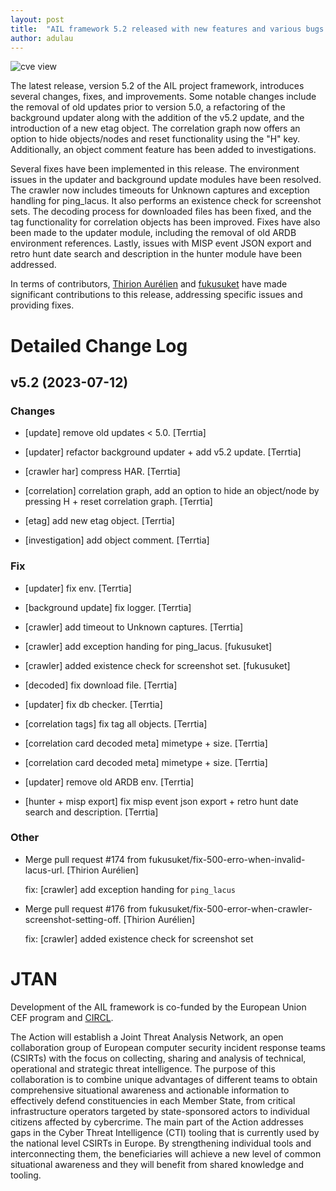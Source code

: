 ```yaml
---
layout: post
title:  "AIL framework 5.2 released with new features and various bugs fixed"
author: adulau
---
```


![cve view](https://www.ail-project.org/assets/img/ail-cve.png)

The latest release, version 5.2 of the AIL project framework, introduces several changes, fixes, and improvements. Some notable changes include the removal of old updates prior to version 5.0, a refactoring of the background updater along with the addition of the v5.2 update, and the introduction of a new etag object. The correlation graph now offers an option to hide objects/nodes and reset functionality using the "H" key. Additionally, an object comment feature has been added to investigations.

Several fixes have been implemented in this release. The environment issues in the updater and background update modules have been resolved. The crawler now includes timeouts for Unknown captures and exception handling for ping_lacus. It also performs an existence check for screenshot sets. The decoding process for downloaded files has been fixed, and the tag functionality for correlation objects has been improved. Fixes have also been made to the updater module, including the removal of old ARDB environment references. Lastly, issues with MISP event JSON export and retro hunt date search and description in the hunter module have been addressed.

In terms of contributors, [Thirion Aurélien](https://github.com/terrtia) and [fukusuket](https://github.com/fukusuket) have made significant contributions to this release, addressing specific issues and providing fixes.

# Detailed Change Log

## v5.2 (2023-07-12)

### Changes

* [update] remove old updates < 5.0. [Terrtia]

* [updater] refactor background updater + add v5.2 update. [Terrtia]

* [crawler har] compress HAR. [Terrtia]

* [correlation] correlation graph, add an option to hide an object/node by pressing H + reset correlation graph. [Terrtia]

* [etag] add new etag object. [Terrtia]

* [investigation] add object comment. [Terrtia]

### Fix

* [updater] fix env. [Terrtia]

* [background update] fix logger. [Terrtia]

* [crawler] add timeout to Unknown captures. [Terrtia]

* [crawler] add exception handing for ping_lacus. [fukusuket]

* [crawler] added existence check for screenshot set. [fukusuket]

* [decoded] fix download file. [Terrtia]

* [updater] fix db checker. [Terrtia]

* [correlation tags] fix tag all objects. [Terrtia]

* [correlation card decoded meta] mimetype + size. [Terrtia]

* [correlation card decoded meta] mimetype + size. [Terrtia]

* [updater] remove old ARDB env. [Terrtia]

* [hunter + misp export] fix misp event json export + retro hunt date search and description. [Terrtia]

### Other

* Merge pull request #174 from fukusuket/fix-500-erro-when-invalid-lacus-url. [Thirion Aurélien]

  fix: [crawler] add exception handing for `ping_lacus`

* Merge pull request #176 from fukusuket/fix-500-error-when-crawler-screenshot-setting-off. [Thirion Aurélien]

  fix: [crawler] added existence check for screenshot set

# JTAN

Development of the AIL framework is co-funded by the European Union CEF program and [CIRCL](https://www.circl.lu/).

The Action will establish a Joint Threat Analysis Network, an open collaboration group of European computer security incident response teams (CSIRTs) with the focus on collecting, sharing and analysis of technical, operational and strategic threat intelligence. The purpose of this collaboration is to combine unique advantages of different teams to obtain comprehensive situational awareness and actionable information to effectively defend constituencies in each Member State, from critical infrastructure operators targeted by state-sponsored actors to individual citizens affected by cybercrime. The main part of the Action addresses gaps in the Cyber Threat Intelligence (CTI) tooling that is currently used by the national level CSIRTs in Europe. By strengthening individual tools and interconnecting them, the beneficiaries will achieve a new level of common situational awareness and they will benefit from shared knowledge and tooling.


